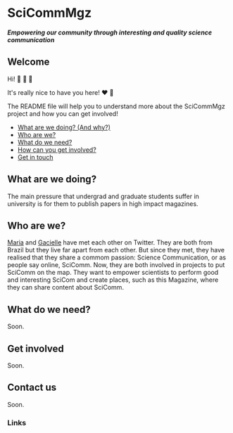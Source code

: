 # SciCommMgz

***Empowering our community through interesting and quality science communication***

## Welcome

Hi! :wave: :wave: :wave:

It's really nice to have you here! :heart: :tada:

The README file will help you to understand more about the SciCommMgz project and how you can get involved!

* [What are we doing? (And why?)](#what-are-we-doing)
* [Who are we?](#who-are-we)
* [What do we need?](#what-do-we-need)
* [How can you get involved?](#get-involved)
* [Get in touch](#contact-us)

## What are we doing?

The main pressure that undergrad and graduate students suffer in university is for them to publish papers in high impact magazines.

## Who are we?
[Maria][link_mlbonatelli] and [Gacielle][link_graciellehigino] have met each other on Twitter. They are both from Brazil but they live far apart from each other. But since they met, they have realised that they share a commom passion: Science Communication, or as people say online, SciComm.
Now, they are both involved in projects to put SciComm on the map. They want to empower scientists to perform good and interesting SciCom and create places, such as this Magazine, where they can share content about SciComm.

## What do we need?
Soon.

## Get involved
Soon.

## Contact us
Soon.

### Links
[link_mlbonatelli]: https://github.com/mlbonatelli
[link_graciellehigino]: https://github.com/graciellehigino
